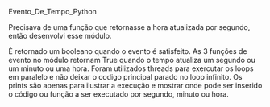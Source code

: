 Evento_De_Tempo_Python

Precisava de uma função que retornasse a hora atualizada por segundo, então desenvolvi esse módulo.

É retornado um booleano quando o evento é satisfeito.
As 3 funções de evento no módulo retornam True quando o tempo atualiza um segundo ou um minuto ou uma hora. 
Foram utilizados threads para exercutar os loops em paralelo e não deixar o codigo principal parado no loop infinito. Os prints são apenas para ilustrar a
execução e mostrar onde pode ser inserido o código ou função a ser executado por
segundo, minuto ou hora.